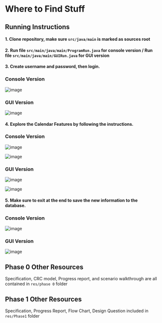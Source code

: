 # Where to Find Stuff
## Running Instructions
#### 1. Clone repository, make sure `src/java/main` is marked as sources root 
#### 2. Run file `src/main/java/main/ProgramRun.java` for console version / Run file `src/main/java/main/GUIRun.java` for GUI version
#### 3. Create username and password, then login. 

### Console Version

![image](https://user-images.githubusercontent.com/90633132/141837792-9cf13333-0cbd-451d-9f7f-42d57c1f5ff5.png)

### GUI Version

![image](https://user-images.githubusercontent.com/90633132/144815876-9110ddad-890d-4737-8df0-707a59bccb63.png)


#### 4. Explore the Calendar Features by following the instructions.

### Console Version

![image](https://user-images.githubusercontent.com/90633132/141837869-6f03ad26-698a-4596-a20b-70bb54b4bfb1.png)

![image](https://user-images.githubusercontent.com/90633132/141838022-c14d2b31-b545-4fea-87d0-b314fc00fd70.png)

### GUI Version

![image](https://user-images.githubusercontent.com/90633132/144815998-483328be-06cb-46af-9526-f24bb0095161.png)

![image](https://user-images.githubusercontent.com/90633132/144816277-435fba15-381b-499c-83c9-404044af0eee.png)



#### 5. Make sure to exit at the end to save the new information to the database.

### Console Version

![image](https://user-images.githubusercontent.com/90633132/141838068-2592adb6-2f38-4b6d-9087-052c5c12ec7a.png)

### GUI Version

![image](https://user-images.githubusercontent.com/90633132/144816365-739c3606-c916-47e3-bc56-cb2af24f64ff.png)


## Phase 0 Other Resources
Specification, CRC model, Progress report, and scenario walkthrough are all contained in `res/phase 0` folder

## Phase 1 Other Resources
Specification, Progress Report, Flow Chart, Design Question included in `res/Phase1` folder
